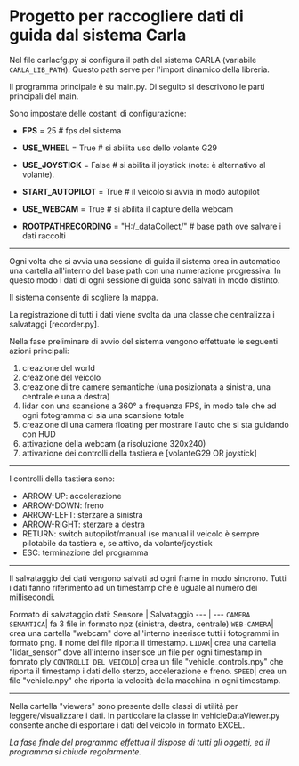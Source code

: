 # Progetto per raccogliere dati di guida dal sistema Carla

Nel file carlacfg.py si configura il path del sistema CARLA (variabile `CARLA_LIB_PATH`).
Questo path serve per l'import dinamico della libreria. 

Il programma principale è su main.py.
Di seguito si descrivono le parti principali del main.


Sono impostate delle costanti di configurazione:
- **FPS** = 25                # fps del sistema
- **USE_WHEE**L = True        # si abilita uso dello volante G29
- **USE_JOYSTICK** = False    # si abilita il joystick (nota: è alternativo al volante).
- **START_AUTOPILOT** = True  # il veicolo si avvia in modo autopilot
- **USE_WEBCAM** = True       # si abilita il capture della webcam

- **ROOTPATHRECORDING** = "H:/_dataCollect/"   # base path ove salvare i dati raccolti
___
Ogni volta che si avvia una sessione di guida il sistema crea in automatico una cartella all'interno del base path
con una numerazione progressiva. In questo modo i dati di ogni sessione di guida sono salvati in modo distinto.

Il sistema consente di scgliere la mappa.


La registrazione di tutti i dati viene svolta da una classe che centralizza i salvataggi [recorder.py].

Nella fase preliminare di avvio del sistema vengono effettuate le seguenti azioni principali:
1. creazione del world
2. creazione del veicolo
3. creazione di tre camere semantiche (una posizionata a sinistra, una centrale e una a destra)
4. lidar con una scansione a 360° a frequenza FPS, in modo tale che ad ogni fotogramma ci sia una scansione totale
5. creazione di una camera floating per mostrare l'auto che si sta guidando con HUD
6. attivazione della webcam (a risoluzione 320x240)
7. attivazione dei controlli della tastiera e [volanteG29 OR joystick]
___

I controlli della tastiera sono:
- ARROW-UP:     accelerazione
- ARROW-DOWN:   freno
- ARROW-LEFT:   sterzare a sinistra
- ARROW-RIGHT:  sterzare a destra
- RETURN:       switch autopilot/manual (se manual il veicolo è sempre pilotabile da tastiera e, se attivo, da volante/joystick
- ESC:          terminazione del programma

___

Il salvataggio dei dati vengono salvati ad ogni frame in modo sincrono.
Tutti i dati fanno riferimento ad un timestamp che è uguale al numero dei millisecondi.

Formato di salvataggio dati:
Sensore | Salvataggio
--- | --- 
`CAMERA SEMANTICA`| fa 3 file in formato npz (sinistra, destra, centrale) 
`WEB-CAMERA`| crea una cartella "webcam" dove all'interno inserisce tutti i fotogrammi in formato png. Il nome del file riporta il timestamp.
`LIDAR`| crea una cartella "lidar_sensor" dove all'interno inserisce un file per ogni timestamp in fomrato ply
`CONTROLLI DEL VEICOLO`| crea un file "vehicle_controls.npy" che riporta il timestamp i dati dello sterzo, accelerazione e freno.
`SPEED`| crea un file "vehicle.npy" che riporta la velocità della macchina in ogni timestamp.
___
Nella cartella "viewers" sono presente delle classi di utilità per leggere/visualizzare i dati.
In particolare la classe in vehicleDataViewer.py consente anche di esportare i dati del veicolo in formato EXCEL.

*La fase finale del programma effettua il dispose di tutti gli oggetti, ed il programma si chiude regolarmente.*

